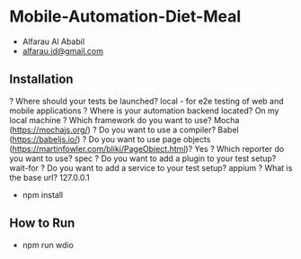 # Mobile-Automation-Diet-Meal
- Alfarau Al Ababil
- alfarau.id@gmail.com

## Installation
? Where should your tests be launched? local - for e2e testing of web and mobile applications
? Where is your automation backend located? On my local machine
? Which framework do you want to use? Mocha (https://mochajs.org/)
? Do you want to use a compiler? Babel (https://babeljs.io/)
? Do you want to use page objects (https://martinfowler.com/bliki/PageObject.html)? Yes
? Which reporter do you want to use? spec
? Do you want to add a plugin to your test setup? wait-for
? Do you want to add a service to your test setup? appium
? What is the base url? 127.0.0.1

- npm install

## How to Run
- npm run wdio